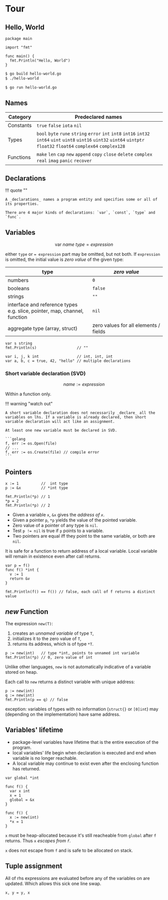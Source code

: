 # Tour

<style>
.md-logo img {
  content: url('/go/logo-go.svg');
}
</style>

## Hello, World

```golang linenums="1" title="hello-world.go"
package main

import "fmt"

func main() {
  fmt.Println("Hello, World")
}
```

<div markdown class="grid">

```bash title="build and run"
$ go build hello-world.go
$ ./hello-world
```

```bash title="direct run"
$ go run hello-world.go
```

</div>

## Names

| Category  | Predeclared names                                                                                                                                                           |
| --------- | --------------------------------------------------------------------------------------------------------------------------------------------------------------------------- |
| Constants | `true` `false` `iota` `nil`                                                                                                                                                 |
| Types     | `bool` `byte` `rune` `string` `error` `int` `int8` `int16` `int32` `int64` `uint` `uint8` `uint16` `uint32` `uint64` `uintptr` `float32` `float64` `complex64` `complex128` |
| Functions | `make` `len` `cap` `new` `append` `copy` `close` `delete` `complex` `real` `imag` `panic` `recover`                                                                         |

## Declarations

!!! quote ""

    A _declarations_ names a program entity and specifies some or all of its properties.

    There are 4 major kinds of declarations: `var`, `const`, `type` and `func`.

## Variables

$$
\text{ var } name \ type = expression
$$

either `type` or `= expression` part may be omitted, but not both. If `expression` is omitted, the initial value is _zero value_ of the given type:

| type                                                                           | _zero value_                          |
| ------------------------------------------------------------------------------ | ------------------------------------- |
| numbers                                                                        | `0`                                   |
| booleans                                                                       | `false`                               |
| strings                                                                        | `""`                                  |
| interface and reference types <br> e.g. slice, pointer, map, channel, function | `nil`                                 |
| aggregate type (array, struct)                                                 | zero values for all elements / fields |

```golang
var s string
fmt.Println(s)                  // ""

var i, j, k int                 // int, int, int
var a, b, c = true, 42, "hello" // multiple declarations
```

### Short variable declaration (SVD)

$$
name := expression
$$

Within a function only.

!!! warning "watch out"

    A short variable declaration does not necessarily _declare_ all the variables on lhs. If a variable is already declared, then short variable declaration will act like an assignment.

    At least one new variable must be declared in SVD.

    ```golang
    f, err := os.Open(file)
    // ...
    f, err := os.Create(file) // compile error
    ```

## Pointers

```golang
x := 1          //  int type
p := &x         // *int type

fmt.Println(*p) // 1
*p = 2
fmt.Println(*p) // 2
```

- Given a variable `x`, `&x` gives the _address of `x`_.
- Given a pointer `p`, `*p` yields the value of the pointed variable.
- Zero value of a pointer of any type is `nil`.
- Test `p != nil` is true if `p` points to a variable.
- Two pointers are equal iff they point to the same variable, or both are `nil`.

It is safe for a function to return address of a local variable. Local variable will remain in existence even after call returns.

```golang
var p = f()
func f() *int {
  v := 1
  return &v
}

fmt.Println(f() == f()) // false, each call of f returns a distinct value
```

## $new$ Function

The expression `new(T)`:

1. creates an _unnamed variable_ of type `T`,
2. initializes it to the zero value of `T`,
3. returns its address, which is of type `*T`.

```golang
p := new(int)   // type *int, points to unnamed int variable
fmt.Println(*p) // 0, zero value of int
```

Unlike other languages, `new` is not automatically indicative of a variable stored on heap.

Each call to `new` returns a distinct variable with unique address:

```
p := new(int)
q := new(int)
fmt.Println(p == q) // false
```

exception: variables of types with no information (`struct{}` or `[0]int`) may (depending on the implementation) have same address.

## Variables' lifetime

- package-level variables have lifetime that is the entire execution of the program.
- local variables' life begin when declaration is executed and end when variable is no longer reachable.
- A local variable may continue to exist even after the enclosing function has returned.

<div markdown class="grid">

```golang linenums="1"
var global *int

func f() {
  var x int
  x = 1
  global = &x
}
```

```golang linenums="1"
func f() {
  x := new(int)
  *x = 1
}
```

`x` must be heap-allocated because it's still reacheable from `global` after `f` returns. Thus `x` _escapes from `f`_.

`x` does not escape from `f` and is safe to be allocated on stack.

</div>

## Tuple assignment

All of rhs expressions are evaluated before any of the variables on are updated. Which allows this sick one line swap.

```golang
x, y = y, x
```
